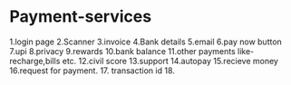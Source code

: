 # Payment-services
1.login page
2.Scanner
3.invoice
4.Bank details
5.email
6.pay now button
7.upi
8.privacy 
9.rewards
10.bank balance
11.other payments like-recharge,bills etc.
12.civil score
13.support
14.autopay
15.recieve money
16.request for payment.
17. transaction id
18.
